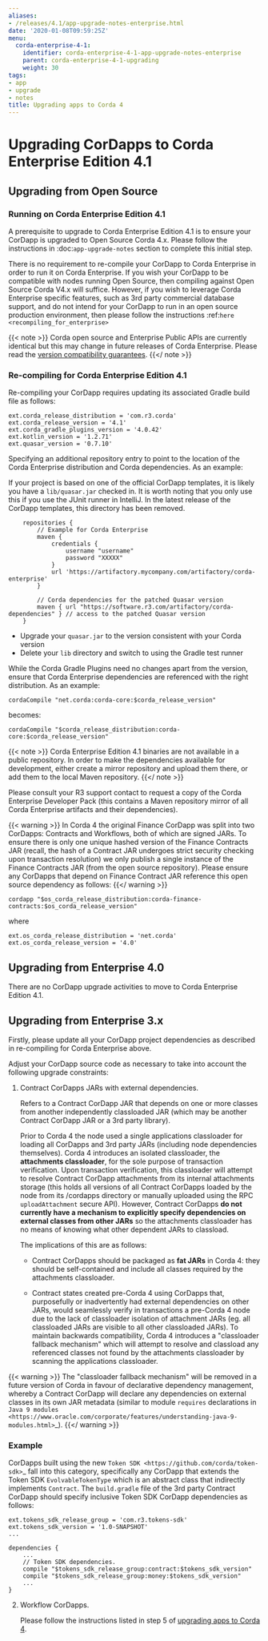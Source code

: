 ```yaml
---
aliases:
- /releases/4.1/app-upgrade-notes-enterprise.html
date: '2020-01-08T09:59:25Z'
menu:
  corda-enterprise-4-1:
    identifier: corda-enterprise-4-1-app-upgrade-notes-enterprise
    parent: corda-enterprise-4-1-upgrading
    weight: 30
tags:
- app
- upgrade
- notes
title: Upgrading apps to Corda 4
---
```


# Upgrading CorDapps to Corda Enterprise Edition 4.1

## Upgrading from Open Source

### Running on Corda Enterprise Edition 4.1

A prerequisite to upgrade to Corda Enterprise Edition 4.1 is to ensure your CorDapp is upgraded to Open Source Corda 4.x.
Please follow the instructions in :doc:`app-upgrade-notes` section to complete this initial step.

There is no requirement to re-compile your CorDapp to Corda Enterprise in order to run it on Corda Enterprise. If you wish your CorDapp to
be compatible with nodes running Open Source, then compiling against Open Source Corda V4.x will suffice.
However, if you wish to leverage Corda Enterprise specific features, such as 3rd party commercial database support, and do not intend
for your CorDapp to run in an open source production environment, then please follow the instructions :ref:`here <recompiling_for_enterprise>`

{{< note >}}
Corda open source and Enterprise Public APIs are currently identical but this may change in future releases of Corda Enterprise. Please read the [version compatibility guarantees](version-compatibility.md).
{{</ note >}}

### Re-compiling for Corda Enterprise Edition 4.1

Re-compiling your CorDapp requires updating its associated Gradle build file as follows:

```
ext.corda_release_distribution = 'com.r3.corda'
ext.corda_release_version = '4.1'
ext.corda_gradle_plugins_version = '4.0.42'
ext.kotlin_version = '1.2.71'
ext.quasar_version = '0.7.10'
```

Specifying an additional repository entry to point to the location of the Corda Enterprise distribution and Corda dependencies. As an example:

If your project is based on one of the official CorDapp templates, it is likely you have a `lib/quasar.jar` checked in.  It is worth noting
that you only use this if you use the JUnit runner in IntelliJ.  In the latest release of the CorDapp templates, this directory has
been removed.

```
    repositories {
        // Example for Corda Enterprise
        maven {
            credentials {
                username "username"
                password "XXXXX"
            }
            url 'https://artifactory.mycompany.com/artifactory/corda-enterprise'
        }

        // Corda dependencies for the patched Quasar version
        maven { url "https://software.r3.com/artifactory/corda-dependencies" } // access to the patched Quasar version
    }

```

* Upgrade your ``quasar.jar`` to the version consistent with your Corda version
* Delete your ``lib`` directory and switch to using the Gradle test runner

While the Corda Gradle Plugins need no changes apart from the version, ensure that Corda Enterprise dependencies are referenced with the right distribution. As an example:

```
cordaCompile "net.corda:corda-core:$corda_release_version"
```

becomes:

```
cordaCompile "$corda_release_distribution:corda-core:$corda_release_version"
```

{{< note >}}
Corda Enterprise Edition 4.1 binaries are not available in a public repository. In order to make the dependencies available for development, either
create a mirror repository and upload them there, or add them to the local Maven repository.
{{</ note >}}


Please consult your R3 support contact to request a copy of the Corda Enterprise Developer Pack (this contains a Maven repository mirror
of all Corda Enterprise artifacts and their dependencies).

{{< warning >}}
In Corda 4 the original Finance CorDapp was split into two CorDapps: Contracts and Workflows, both of which are signed JARs.
To ensure there is only one unique hashed version of the Finance Contracts JAR (recall, the hash of a Contract JAR undergoes strict
security checking upon transaction resolution) we only publish a single instance of the Finance Contracts JAR (from the open source repository).
Please ensure any CorDapps that depend on Finance Contract JAR reference this open source dependency as follows:
{{</ warning >}}


```
cordapp "$os_corda_release_distribution:corda-finance-contracts:$os_corda_release_version"
```

where

```
ext.os_corda_release_distribution = 'net.corda'
ext.os_corda_release_version = '4.0'

```

## Upgrading from Enterprise 4.0

There are no CorDapp upgrade activities to move to Corda Enterprise Edition 4.1.

## Upgrading from Enterprise 3.x

Firstly, please update all your CorDapp project dependencies as described in re-compiling for Corda Enterprise above.

Adjust your CorDapp source code as necessary to take into account the following upgrade constraints:

1. Contract CorDapps JARs with external dependencies.

   Refers to a Contract CorDapp JAR that depends on one or more classes from another independently classloaded JAR (which may be another
   Contract CorDapp JAR or a 3rd party library).

   Prior to Corda 4 the node used a single applications classloader for loading all CorDapps and 3rd party JARs (including node dependencies
   themselves). Corda 4 introduces an isolated classloader, the **attachments classloader**, for the sole purpose of transaction verification.
   Upon transaction verification, this classloader will attempt to resolve Contract CorDapp attachments from its internal attachments storage
   (this holds all versions of all Contract CorDapps loaded by the node from its /cordapps directory or manually uploaded using the RPC
   ``uploadAttachment`` secure API). However, Contract CorDapps **do not currently have a mechanism to explicitly specify dependencies on
   external classes from other JARs** so the attachments classloader has no means of knowing what other dependent JARs to classload.

   The implications of this are as follows:

   - Contract CorDapps should be packaged as **fat JARs** in Corda 4: they should be self-contained and include all classes required by the attachments classloader.

   - Contract states created pre-Corda 4 using CorDapps that, purposefully or inadvertently had external dependencies on other JARs, would
     seamlessly verify in transactions a pre-Corda 4 node due to the lack of classloader isolation of attachment JARs (eg. all classloaded JARs are visible to
     all other classloaded JARs). To maintain backwards compatibility, Corda 4 introduces a "classloader fallback mechanism" which will attempt to
     resolve and classload any referenced classes not found by the attachments classloader by scanning the applications classloader.

{{< warning >}}
The "classloader fallback mechanism" will be removed in a future version of Corda in favour of declarative dependency management,
whereby a Contract CorDapp will declare any dependencies on external classes in its own JAR metadata (similar to module ``requires``
declarations in `Java 9 modules <https://www.oracle.com/corporate/features/understanding-java-9-modules.html>`_).
{{</ warning >}}

### Example

CorDapps built using the new `Token SDK <https://github.com/corda/token-sdk>`_ fall into this category, specifically any CorDapp that
extends the Token SDK ``EvolvableTokenType`` which is an abstract class that indirectly implements ``Contract``. The ``build.gradle``
file of the 3rd party Contract CorDapp should specify inclusive Token SDK CorDapp dependencies as follows:

```
ext.tokens_sdk_release_group = 'com.r3.tokens-sdk'
ext.tokens_sdk_version = '1.0-SNAPSHOT'
...

dependencies {
    ...
    // Token SDK dependencies.
    compile "$tokens_sdk_release_group:contract:$tokens_sdk_version"
    compile "$tokens_sdk_release_group:money:$tokens_sdk_version"
    ...
}
```

2. Workflow CorDapps.

   Please follow the instructions listed in step 5 of [upgrading apps to Corda 4](app-upgrade-notes.md).

